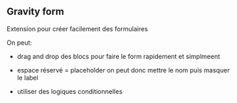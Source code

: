 ## Gravity form

Extension pour créer facilement des formulaires

On peut:
- drag and drop des blocs pour faire le form rapidement et simplmeent

- espace réservé = placeholder on peut donc mettre le nom puis masquer le label

- utiliser des logiques conditionnelles

